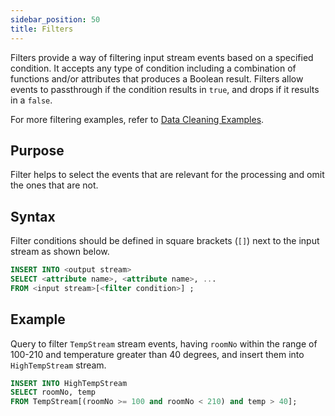 ```yaml
---
sidebar_position: 50
title: Filters
---
```


Filters provide a way of filtering input stream events based on a specified condition. It accepts any type of condition including a combination of functions and/or attributes  that produces a Boolean result. Filters allow events to passthrough if the condition results in `true`, and drops if it results in a `false`.

For more filtering examples, refer to [Data Cleaning Examples](../../examples/data-cleaning).

## Purpose

Filter helps to select the events that are relevant for the processing and omit the ones that are not.

## Syntax

Filter conditions should be defined in square brackets (`[]`) next to the input stream as shown below.

```sql
INSERT INTO <output stream>
SELECT <attribute name>, <attribute name>, ...
FROM <input stream>[<filter condition>] ;
```

## Example

Query to filter `TempStream` stream events, having `roomNo` within the range of 100-210 and temperature greater than 40 degrees,
and insert them into `HighTempStream` stream.

```sql
INSERT INTO HighTempStream
SELECT roomNo, temp
FROM TempStream[(roomNo >= 100 and roomNo < 210) and temp > 40];
```
